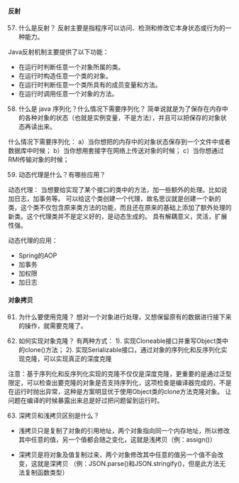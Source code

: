  #### 反射
57. 什么是反射？
反射主要是指程序可以访问、检测和修改它本身状态或行为的一种能力。

Java反射机制主要提供了以下功能：
- 在运行时判断任意一个对象所属的类。
- 在运行时构造任意一个类的对象。
- 在运行时判断任意一个类所具有的成员变量和方法。
- 在运行时调用任意一个对象的方法。 

58. 什么是 java 序列化？什么情况下需要序列化？
简单说就是为了保存在内存中的各种对象的状态（也就是实例变量，不是方法），并且可以把保存的对象状态再读出来。

什么情况下需要序列化：
a）当你想把的内存中的对象状态保存到一个文件中或者数据库中时候；
b）当你想用套接字在网络上传送对象的时候；
c）当你想通过RMI传输对象的时候；

59. 动态代理是什么？有哪些应用？

动态代理：
当想要给实现了某个接口的类中的方法，加一些额外的处理。比如说加日志，加事务等。
可以给这个类创建一个代理，故名思议就是创建一个新的类，这个类不仅包含原来类方法的功能，而且还在原来的基础上添加了额外处理的新类。这个代理类并不是定义好的，是动态生成的。
具有解耦意义，灵活，扩展性强。

动态代理的应用：
- Spring的AOP
- 加事务
- 加权限
- 加日志

#### 对象拷贝
61. 为什么要使用克隆？
想对一个对象进行处理，又想保留原有的数据进行接下来的操作，就需要克隆了。

62. 如何实现对象克隆？
有两种方式：
1). 实现Cloneable接口并重写Object类中的clone()方法；
2). 实现Serializable接口，通过对象的序列化和反序列化实现克隆，可以实现真正的深度克隆

注意：基于序列化和反序列化实现的克隆不仅仅是深度克隆，更重要的是通过泛型限定，可以检查出要克隆的对象是否支持序列化，这项检查是编译器完成的，不是在运行时抛出异常，这种是方案明显优于使用Object类的clone方法克隆对象。
让问题在编译的时候暴露出来总是好过把问题留到运行时。

63. 深拷贝和浅拷贝区别是什么？
- 浅拷贝只是复制了对象的引用地址，两个对象指向同一个内存地址，所以修改其中任意的值，另一个值都会随之变化，这就是浅拷贝（例：assign()）

- 深拷贝是将对象及值复制过来，两个对象修改其中任意的值另一个值不会改变，这就是深拷贝
 （例：JSON.parse()和JSON.stringify()，但是此方法无法复制函数类型）
